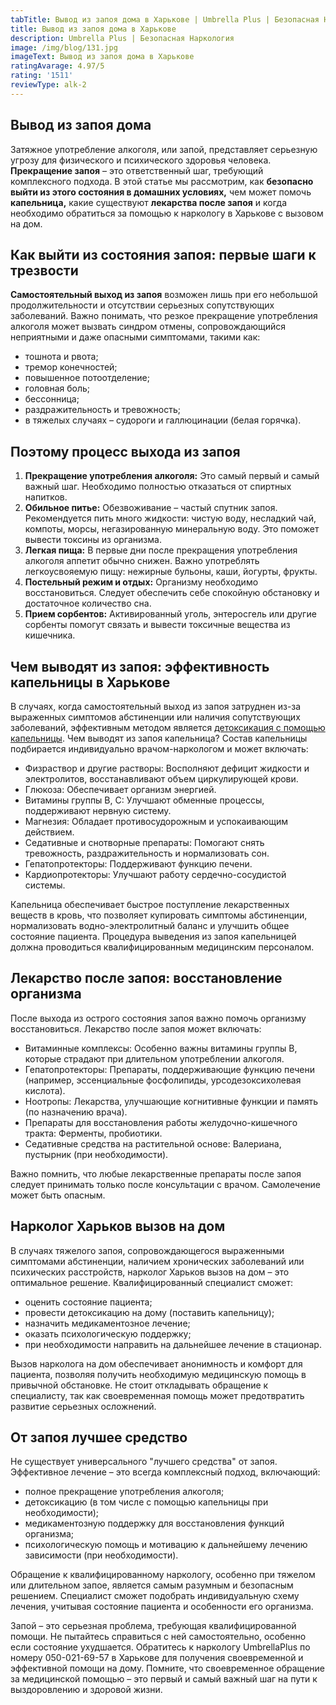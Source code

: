 ```yaml
---
tabTitle: Вывод из запоя дома в Харькове | Umbrella Plus | Безопасная Наркология
title: Вывод из запоя дома в Харькове
description: Umbrella Plus | Безопасная Наркология
image: /img/blog/131.jpg
imageText: Вывод из запоя дома в Харькове
ratingAvarage: 4.97/5
rating: '1511'
reviewType: alk-2
---
```


## Вывод из запоя дома

Затяжное употребление алкоголя, или запой, представляет серьезную угрозу для физического и психического здоровья человека. **Прекращение запоя** – это ответственный шаг, требующий комплексного подхода. В этой статье мы рассмотрим, как **безопасно выйти из этого состояния в домашних условиях,** чем может помочь **капельница,** какие существуют **лекарства после запоя** и когда необходимо обратиться за помощью к наркологу в Харькове с вызовом на дом.

## Как выйти из состояния запоя: первые шаги к трезвости

**Самостоятельный выход из запоя** возможен лишь при его небольшой продолжительности и отсутствии серьезных сопутствующих заболеваний. Важно понимать, что резкое прекращение употребления алкоголя может вызвать синдром отмены, сопровождающийся неприятными и даже опасными симптомами, такими как:

* тошнота и рвота;
* тремор конечностей;
* повышенное потоотделение;
* головная боль;
* бессонница;
* раздражительность и тревожность;
* в тяжелых случаях – судороги и галлюцинации (белая горячка).

## Поэтому процесс выхода из запоя

1. **Прекращение употребления алкоголя:** Это самый первый и самый важный шаг. Необходимо полностью отказаться от спиртных напитков.
2. **Обильное питье:** Обезвоживание – частый спутник запоя. Рекомендуется пить много жидкости: чистую воду, несладкий чай, компоты, морсы, негазированную минеральную воду. Это поможет вывести токсины из организма.
3. **Легкая пища:** В первые дни после прекращения употребления алкоголя аппетит обычно снижен. Важно употреблять легкоусвояемую пищу: нежирные бульоны, каши, йогурты, фрукты.
4. **Постельный режим и отдых:** Организму необходимо восстановиться. Следует обеспечить себе спокойную обстановку и достаточное количество сна.
5. **Прием сорбентов:** Активированный уголь, энтеросгель или другие сорбенты помогут связать и вывести токсичные вещества из кишечника.

## Чем выводят из запоя: эффективность капельницы в Харькове

В случаях, когда самостоятельный выход из запоя затруднен из-за выраженных симптомов абстиненции или наличия сопутствующих заболеваний, эффективным методом является [детоксикация с помощью капельницы](https://umbrella-plus.com.ua/kharkiv/kapelnica_ot_alkogola_kharkiv/). Чем выводят из запоя капельница? Состав капельницы подбирается индивидуально врачом-наркологом и может включать:

* Физраствор и другие растворы: Восполняют дефицит жидкости и электролитов, восстанавливают объем циркулирующей крови.
* Глюкоза: Обеспечивает организм энергией.
* Витамины группы B, C: Улучшают обменные процессы, поддерживают нервную систему.
* Магнезия: Обладает противосудорожным и успокаивающим действием.
* Седативные и снотворные препараты: Помогают снять тревожность, раздражительность и нормализовать сон.
* Гепатопротекторы: Поддерживают функцию печени.
* Кардиопротекторы: Улучшают работу сердечно-сосудистой системы.

Капельница обеспечивает быстрое поступление лекарственных веществ в кровь, что позволяет купировать симптомы абстиненции, нормализовать водно-электролитный баланс и улучшить общее состояние пациента. Процедура выведения из запоя капельницей должна проводиться квалифицированным медицинским персоналом.

## Лекарство после запоя: восстановление организма

После выхода из острого состояния запоя важно помочь организму восстановиться. Лекарство после запоя может включать:

* Витаминные комплексы: Особенно важны витамины группы B, которые страдают при длительном употреблении алкоголя.
* Гепатопротекторы: Препараты, поддерживающие функцию печени (например, эссенциальные фосфолипиды, урсодезоксихолевая кислота).
* Ноотропы: Лекарства, улучшающие когнитивные функции и память (по назначению врача).
* Препараты для восстановления работы желудочно-кишечного тракта: Ферменты, пробиотики.
* Седативные средства на растительной основе: Валериана, пустырник (при необходимости).

Важно помнить, что любые лекарственные препараты после запоя следует принимать только после консультации с врачом. Самолечение может быть опасным.

## Нарколог Харьков вызов на дом

В случаях тяжелого запоя, сопровождающегося выраженными симптомами абстиненции, наличием хронических заболеваний или психических расстройств, нарколог Харьков вызов на дом – это оптимальное решение. Квалифицированный специалист сможет:

* оценить состояние пациента;
* провести детоксикацию на дому (поставить капельницу);
* назначить медикаментозное лечение;
* оказать психологическую поддержку;
* при необходимости направить на дальнейшее лечение в стационар.

Вызов нарколога на дом обеспечивает анонимность и комфорт для пациента, позволяя получить необходимую медицинскую помощь в привычной обстановке. Не стоит откладывать обращение к специалисту, так как своевременная помощь может предотвратить развитие серьезных осложнений.

## От запоя лучшее средство

Не существует универсального "лучшего средства" от запоя. Эффективное лечение – это всегда комплексный подход, включающий:

* полное прекращение употребления алкоголя;
* детоксикацию (в том числе с помощью капельницы при необходимости);
* медикаментозную поддержку для восстановления функций организма;
* психологическую помощь и мотивацию к дальнейшему лечению зависимости (при необходимости).

Обращение к квалифицированному наркологу, особенно при тяжелом или длительном запое, является самым разумным и безопасным решением. Специалист сможет подобрать индивидуальную схему лечения, учитывая состояние пациента и особенности его организма.

Запой – это серьезная проблема, требующая квалифицированной помощи. Не пытайтесь справиться с ней самостоятельно, особенно если состояние ухудшается. Обратитесь к наркологу UmbrellaPlus по номеру 050-021-69-57 в Харькове для получения своевременной и эффективной помощи на дому. Помните, что своевременное обращение за медицинской помощью – это первый и самый важный шаг на пути к выздоровлению и здоровой жизни.
